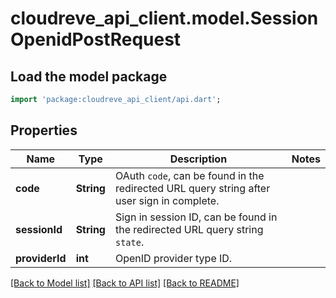 # cloudreve_api_client.model.SessionOpenidPostRequest

## Load the model package
```dart
import 'package:cloudreve_api_client/api.dart';
```

## Properties
Name | Type | Description | Notes
------------ | ------------- | ------------- | -------------
**code** | **String** | OAuth `code`, can be found in the redirected URL query string after user sign in complete. | 
**sessionId** | **String** | Sign in session ID, can be found in the redirected URL query string `state`. | 
**providerId** | **int** | OpenID provider type ID. | 

[[Back to Model list]](../README.md#documentation-for-models) [[Back to API list]](../README.md#documentation-for-api-endpoints) [[Back to README]](../README.md)


